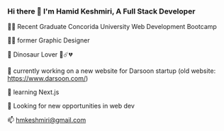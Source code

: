 ### Hi there 👋 I'm Hamid Keshmiri, A Full Stack Developer

👨‍🎓 Recent Graduate Concorida University Web Development Bootcamp

👨‍🎨 former Graphic Designer

🦕 Dinosaur Lover 🦖☄️💔

🔭 currently working on a new website for Darsoon startup (old website: https://www.darsoon.com/)

🌱 learning Next.js

👀 Looking for new opportunities in web dev

📫 hmkeshmiri@gmail.com
